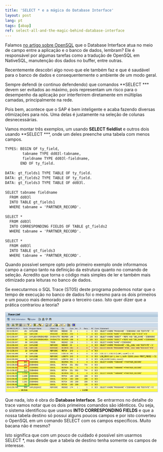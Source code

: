 ```yaml
---
title: 'SELECT * e a mágica do Database Interface'
layout: post
lang: pt
tags: [abap]
ref: select-all-and-the-magic-behind-database-interface
---
```


Falamos [no artigo sobre OpenSQL](/2015/03/13/open-sql-vs-native-sql/ "Open SQL vs Native SQL") que o Database Interface atua no meio de campo entre a aplicação e o banco de dados, lembram? Ele é responsável por algumas tarefas como a tradução de OpenSQL em NativeSQL, manutenção dos dados no buffer, entre outras.

Recentemente descobri algo novo que ele também faz e que é saudável para o banco de dados e consequentemente o ambiente de um modo geral.

Sempre defendi (e continuo defendendo) que comandos **SELECT *** devem ser evitados ao máximo, pois representam um risco para o desempenho da aplicação por interferirem diretamente em múltiplas camadas, principalmente na rede.

Pois bem, acontece que o SAP é bem inteligente e acaba fazendo diversas otimizações para nós. Uma delas é justamente na seleção de colunas desnecessárias.
  
Vamos montar três exemplos, um usando **SELECT fieldlist** e outros dois usando **SELECT ***, onde um deles preenche uma tabela com menos campos.

~~~
TYPES: BEGIN OF ty_field,
        tabname TYPE dd03l-tabname,
        fieldname TYPE dd03l-fieldname,
       END OF ty_field.

DATA: gt_fields1 TYPE TABLE OF ty_field.
DATA: gt_fields2 TYPE TABLE OF ty_field.
DATA: gt_fields3 TYPE TABLE OF dd03l.

SELECT tabname fieldname
  FROM dd03l
  INTO TABLE gt_fields1
  WHERE tabname = 'PARTNER_RECORD'.

SELECT *
  FROM dd03l
  INTO CORRESPONDING FIELDS OF TABLE gt_fields2
  WHERE tabname = 'PARTNER_RECORD'.

SELECT *
  FROM dd03l
  INTO TABLE gt_fields3
  WHERE tabname = 'PARTNER_RECORD'.
~~~

Quando possível sempre opto pelo primeiro exemplo onde informamos campo a campo tanto na definição da estrutura quanto no comando de seleção. Acredito que torna o código mais simples de ler e também mais otimizado para leituras no banco de dados.
  
Se executarmos o SQL Trace (ST05) deste programa podemos notar que o tempo de execução no banco de dados foi o mesmo para os dois primeiros e um pouco mais demorado para o terceiro caso. Isto quer dizer que a prática contrariou a teoria? 

![](/public/images/2015/03/st05-select-all.png)

Que nada, isto é obra do **Database Interface**. Se entrarmos no detalhe do trace vamos notar que os dois primeiros comandos são idênticos. Ou seja, o sistema identificou que usamos **INTO CORRESPONDING FIELDS** e que a nossa tabela destino só possui alguns poucos campos e por isto converteu o OpenSQL em um comando SELECT com os campos específicos. Muito bacana não é mesmo?

Isto significa que com um pouco de cuidado é possível sim usarmos SELECT *, mas desde que a tabela de destino tenha somente os campos de interesse.